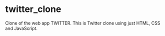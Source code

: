 # twitter_clone
Clone of the web app TWITTER.
This is Twitter clone using just HTML, CSS and JavaScript.
